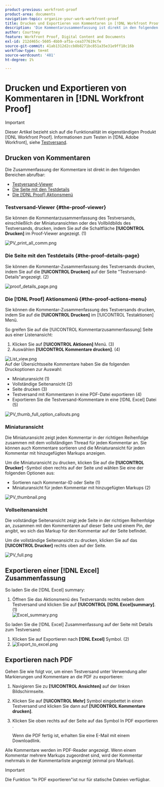 ```yaml
---
product-previous: workfront-proof
product-area: documents
navigation-topic: organize-your-work-workfront-proof
title: Drucken und Exportieren von Kommentaren in [!DNL Workfront Proof]
description: 'Die Kommentarzusammenfassung ist direkt in den folgenden Bereichen verfügbar: BEARBEITEN SIE MICH.'
author: Courtney
feature: Workfront Proof, Digital Content and Documents
exl-id: 212d465c-5605-4bb9-af5a-cea377619cfe
source-git-commit: 41ab1312d2ccb8b8271bc851a35e31e9ff18c16b
workflow-type: tm+mt
source-wordcount: '481'
ht-degree: 1%

---
```


# Drucken und Exportieren von Kommentaren in [!DNL Workfront Proof]

>[!IMPORTANT]
>
>Dieser Artikel bezieht sich auf die Funktionalität im eigenständigen Produkt [!DNL Workfront Proof]. Informationen zum Testen in [!DNL Adobe Workfront], siehe [Testversand](../../../review-and-approve-work/proofing/proofing.md).

## Drucken von Kommentaren

Die Zusammenfassung der Kommentare ist direkt in den folgenden Bereichen abrufbar:

* [Testversand-Viewer](#the-proof-viewer)
* [Die Seite mit den Testdetails](#the-proof-details-page)
* [Die [!DNL Proof] Aktionsmenü](#the-proof-actions-menu)

### Testversand-Viewer {#the-proof-viewer}

Sie können die Kommentarzusammenfassung des Testversands, einschließlich der Miniaturansichten oder des Vollbildbilds des Testversands, drucken, indem Sie auf die Schaltfläche **[!UICONTROL Drucken]** im Proof-Viewer angezeigt. (1)

![PV_print_all_comm.png](assets/pv-print-all-comm-350x158.png)

### Die Seite mit den Testdetails {#the-proof-details-page}

Sie können die Kommentar-Zusammenfassung des Testversands drucken, indem Sie auf die **[!UICONTROL Drucken]** auf der Seite &quot;Testversand-Details&quot;angezeigt. (2)

![proof_details_page.png](assets/proof-details-page-350x231.png)

### Die [!DNL Proof] Aktionsmenü {#the-proof-actions-menu}

Sie können die Kommentar-Zusammenfassung des Testversands drucken, indem Sie auf die **[!UICONTROL Drucken]** im [!UICONTROL Testaktionen] Menü.

So greifen Sie auf die [!UICONTROL Kommentarzusammenfassung] Seite aus einer Listenansicht:

1. Klicken Sie auf **[!UICONTROL Aktionen]** Menü. (3)
1. Auswählen **[!UICONTROL Kommentare drucken]**. (4)

![List_view.png](assets/list-view-350x155.png)\
Auf der Übersichtsseite Kommentare haben Sie die folgenden Druckoptionen zur Auswahl:

* Miniaturansicht (1)
* Vollständige Seitenansicht (2)
* Seite drucken (3)
* Testversand mit Kommentaren in eine PDF-Datei exportieren (4)
* Exportieren Sie die Testversand-Kommentare in eine [!DNL Excel] Datei (5)

![PV_thumb_full_option_callouts.png](assets/pv-thumb-full-option-callouts-350x154.png)

### Miniaturansicht

Die Miniaturansicht zeigt jeden Kommentar in der richtigen Reihenfolge zusammen mit dem vollständigen Thread für jeden Kommentar an. Sie können auch Kommentare sortieren und die Miniaturansicht für jeden Kommentar mit hinzugefügten Markups anzeigen.

Um die Miniaturansicht zu drucken, klicken Sie auf die **[!UICONTROL Drucker]** -Symbol oben rechts auf der Seite und wählen Sie eine der folgenden Optionen aus:

* Sortieren nach Kommentar-ID oder Seite (1)
* Miniaturansicht für jeden Kommentar mit hinzugefügten Markups (2)

![PV_thumbnail.png](assets/pv-thumbnail-350x290.png)

### Vollseitenansicht

Die vollständige Seitenansicht zeigt jede Seite in der richtigen Reihenfolge an, zusammen mit den Kommentaren auf dieser Seite und einem Pin, der angibt, wo sich das Markup für den Kommentar auf der Seite befindet.

Um die vollständige Seitenansicht zu drucken, klicken Sie auf das **[!UICONTROL Drucker]** rechts oben auf der Seite.

![PV_full.png](assets/pv-full-350x347.png)

## Exportieren einer [!DNL Excel] Zusammenfassung

So laden Sie die [!DNL Excel] summary:

1. Öffnen Sie das Aktionsmenü des Testversands rechts neben dem Testversand und klicken Sie auf **[!UICONTROL [!DNL Excel]summary]**. (1)\
   ![Excel_summary.png](assets/excel-summary-350x450.png)

So laden Sie die [!DNL Excel] Zusammenfassung auf der Seite mit Details zum Testversand:

1. Klicken Sie auf Exportieren nach **[!DNL Excel]** Symbol. (2)
1. ![Export_to_excel.png](assets/export-to-excel-350x185.png)

## Exportieren nach PDF

Gehen Sie wie folgt vor, um einen Testversand unter Verwendung aller Markierungen und Kommentare an die PDF zu exportieren:

1. Navigieren Sie zu **[!UICONTROL Ansichten]** auf der linken Bildschirmseite.
1. Klicken Sie auf **[!UICONTROL Mehr]** Symbol eingebettet in einen Testversand und klicken Sie dann auf **[!UICONTROL Kommentare drucken]**.

1. Klicken Sie oben rechts auf der Seite auf das Symbol In PDF exportieren .

   Wenn die PDF fertig ist, erhalten Sie eine E-Mail mit einem Downloadlink.

Alle Kommentare werden im PDF-Reader angezeigt. Wenn einem Kommentar mehrere Markups zugeordnet sind, wird der Kommentar mehrmals in der Kommentarliste angezeigt (einmal pro Markup).

>[!IMPORTANT]
>
>Die Funktion &quot;In PDF exportieren&quot;ist nur für statische Dateien verfügbar.
